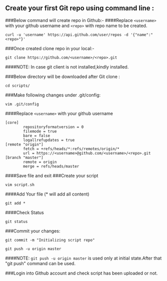 
## Create your first Git repo using command line :
###Below command will create repo in Github:-
####Replace `<username>` with your github username and `<repo>` with repo name to be created.
```
curl -u 'username' https://api.github.com/user/repos -d '{"name":"<repo>"}'
```
###Once created clone repo in your local:-
```
git clone https://github.com/<username>/<repo>.git
```
####NOTE: In case git client is not installed,kindly installed.

###Below directory will be downloaded after Git clone :
```
cd scripts/
```
###Make following changes under .git/config:
```
vim .git/config
```
####Replace `<username>` with your github username
```
[core]
        repositoryformatversion = 0
        filemode = true
        bare = false
        logallrefupdates = true
[remote "origin"]
        fetch = +refs/heads/*:refs/remotes/origin/*
        url = https://<username>@github.com/<username>/<repo>.git
[branch "master"]
        remote = origin
        merge = refs/heads/master
```
####Save file and exit
###Create your script
```
vim script.sh
```
####Add Your file (* will add all content)		
```
git add *
```
####Check Status
```
git status
```
###Commit your changes:
```
git commit -m "Initializing script repo"  
```
```
git push -u origin master
```
####NOTE: `git push -u origin master` is used only at initial state.After that "git push" command can be used.

###Login into Github account and check script has been uploaded or not.
